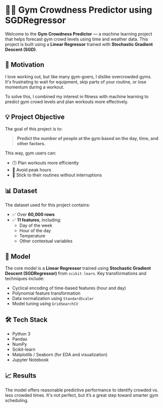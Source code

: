 # 🏋️‍♂️ Gym Crowdness Predictor using SGDRegressor

Welcome to the **Gym Crowdness Predictor** — a machine learning project that helps forecast gym crowd levels using time and weather data. This project is built using a **Linear Regressor** trained with **Stochastic Gradient Descent (SGD)**.

## 🚀 Motivation

I love working out, but like many gym-goers, I dislike overcrowded gyms. It's frustrating to wait for equipment, skip parts of your routine, or lose momentum during a workout.

To solve this, I combined my interest in fitness with machine learning to predict gym crowd levels and plan workouts more effectively.

## 💡 Project Objective

The goal of this project is to:

> **Predict the number of people at the gym based on the day, time, and other factors.**

This way, gym users can:
- 🕒 Plan workouts more efficiently  
- 🚫 Avoid peak hours  
- 🏃 Stick to their routines without interruptions  

## 📊 Dataset

The dataset used for this project contains:

- ✅ Over **60,000 rows**
- ✅ **11 features**, including:
  - Day of the week
  - Hour of the day
  - Temperature
  - Other contextual variables

## 🧠 Model

The core model is a **Linear Regressor** trained using **Stochastic Gradient Descent (SGDRegressor)** from `scikit-learn`. Key transformations and techniques include:

- Cyclical encoding of time-based features (hour and day)
- Polynomial feature transformation
- Data normalization using `StandardScaler`
- Model tuning using `GridSearchCV`

## 🛠️ Tech Stack

- Python 3
- Pandas
- NumPy
- Scikit-learn
- Matplotlib / Seaborn (for EDA and visualization)
- Jupyter Notebook

## 📈 Results

The model offers reasonable predictive performance to identify crowded vs. less crowded times. It's not perfect, but it’s a great step toward smarter gym scheduling.
